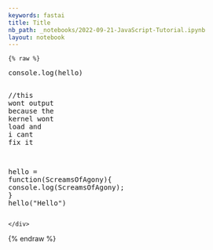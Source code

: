 ```yaml
---
keywords: fastai
title: Title
nb_path: _notebooks/2022-09-21-JavaScript-Tutorial.ipynb
layout: notebook
---
```


<!--
#################################################
### THIS FILE WAS AUTOGENERATED! DO NOT EDIT! ###
#################################################
# file to edit: _notebooks/2022-09-21-JavaScript-Tutorial.ipynb
-->

<div class="container" id="notebook-container">
        
    {% raw %}
    
<div class="cell border-box-sizing code_cell rendered">
<div class="input">

<div class="inner_cell">
    <div class="input_area">
<div class=" highlight hl-python"><pre><span></span><span class="n">console</span><span class="o">.</span><span class="n">log</span><span class="p">(</span><span class="n">hello</span><span class="p">)</span>

<span class="o">//</span><span class="n">this</span> <span class="n">wont</span> <span class="n">output</span> <span class="n">because</span> <span class="n">the</span> <span class="n">kernel</span> <span class="n">wont</span> <span class="n">load</span> <span class="ow">and</span> <span class="n">i</span> <span class="n">cant</span> <span class="n">fix</span> <span class="n">it</span>

<span class="n">hello</span> <span class="o">=</span> <span class="n">function</span><span class="p">(</span><span class="n">ScreamsOfAgony</span><span class="p">){</span>
    <span class="n">console</span><span class="o">.</span><span class="n">log</span><span class="p">(</span><span class="n">ScreamsOfAgony</span><span class="p">);</span>
<span class="p">}</span>
<span class="n">hello</span><span class="p">(</span><span class="s2">&quot;Hello&quot;</span><span class="p">)</span>
</pre></div>

    </div>
</div>
</div>

</div>
    {% endraw %}

</div>
 

